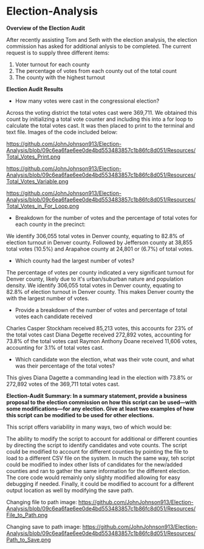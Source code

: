 # Election-Analysis

**Overview of the Election Audit**

After recently assisting Tom and Seth with the election analysis, the election commission has asked for additional anlysis to be completed.  The current request is to supply three different items:

1. Voter turnout for each county
2. The percentage of votes from each county out of the total count
3. The county with the highest turnout

**Election Audit Results**

* How many votes were cast in the congressional election?

Across the voting district the total votes cast were 369,711.  We obtained this count by initializing a total vote counter and including this into a for loop to calculate the total votes cast.  It was then placed to print to the terminal and text file.  Images of the code included below:

https://github.com/JohnJohnson913/Election-Analysis/blob/09c6ea6fae6ee0de4bd553483857c1b86fc8d051/Resources/Total_Votes_Print.png

https://github.com/JohnJohnson913/Election-Analysis/blob/09c6ea6fae6ee0de4bd553483857c1b86fc8d051/Resources/Total_Votes_Variable.png

https://github.com/JohnJohnson913/Election-Analysis/blob/09c6ea6fae6ee0de4bd553483857c1b86fc8d051/Resources/Total_Votes_in_For_Loop.png

* Breakdown for the number of votes and the percentage of total votes for each county in the precinct:

We identify 306,055 total votes in Denver county, equating to 82.8% of election turnout in Denver county.  Followed by Jefferson county at 38,855 total votes (10.5%) and Arapahoe county at 24,801 or (6.7%) of total votes.

* Which county had the largest number of votes?

The percentage of votes per county indicated a very significant turnout for Denver county, likely due to it's urban/suburban nature and population density.   We identify 306,055 total votes in Denver county, equating to 82.8% of election turnout in Denver county.  This makes Denver county the with the largest number of votes.

* Provide a breakdown of the number of votes and percentage of total votes each candidate received

Charles Casper Stockham received 85,213 votes, this accounts for 23% of the total votes cast
Diana Degette received 272,892 votes, accounting for 73.8% of the total votes cast
Raymon Anthony Doane received 11,606 votes, accounting for 3.1% of total votes cast.
 
* Which candidate won the election, what was their vote count, and what was their percentage of the total votes?

This gives Diana Dagette a commanding lead in the election with 73.8% or 272,892 votes of the 369,711 total votes cast.  

**Election-Audit Summary: In a summary statement, provide a business proposal to the election commission on how this script can be used—with some modifications—for any election. Give at least two examples of how this script can be modified to be used for other elections.**

This script offers variability in many ways, two of which would be:

The ability to modify the script to account for additional or different counties by directing the script to identify candidates and vote counts.  The script could be modified to account for different counties by pointing the file to load to a different CSV file on the system.  In much the same way, teh script could be modified to index other lists of candidates for the new/added counties and ran to gather the same information for the different election.  The core code would remainly only slighty modified allowing for easy debugging if needed.  Finally, it could be modified to account for a different output location as well by modifying the save path.

Changing file to path image:  https://github.com/JohnJohnson913/Election-Analysis/blob/09c6ea6fae6ee0de4bd553483857c1b86fc8d051/Resources/File_to_Path.png

Changing save to path image:  https://github.com/JohnJohnson913/Election-Analysis/blob/09c6ea6fae6ee0de4bd553483857c1b86fc8d051/Resources/Path_to_Save.png
